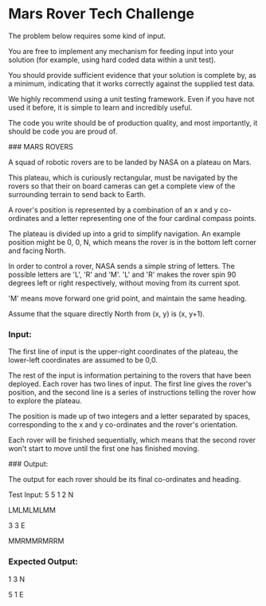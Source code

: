 # Mars Rover Tech Challenge

The problem below requires some kind of input. 

You are free to implement any mechanism for feeding input into your solution 
(for example, using hard coded data within a unit test). 

You should provide sufficient evidence that your solution is complete by, as a minimum, 
indicating that it works correctly against the supplied test data.

We highly recommend using a unit testing framework. 
Even if you have not used it before, it is simple to learn and incredibly useful.

The code you write should be of production quality, and most importantly, 
it should be code you are proud of.

### MARS ROVERS

A squad of robotic rovers are to be landed by NASA on a plateau on Mars.

This plateau, which is curiously rectangular, must be navigated by the rovers so that 
their on board cameras can get a complete view of the surrounding terrain to send back to Earth.

A rover's position is represented by a combination of an x and y co-ordinates and a letter 
representing one of the four cardinal compass points.

The plateau is divided up into a grid to simplify navigation. 
An example position might be 0, 0, N, which means the rover is in the bottom left corner and facing North.

In order to control a rover, NASA sends a simple string of letters. 
The possible letters are 'L', 'R' and 'M'. 'L' and 'R' makes the rover spin 90 degrees left or right respectively, without moving from its current spot.

'M' means move forward one grid point, and maintain the same heading. 

Assume that the square directly North from (x, y) is (x, y+1).


### Input:

The first line of input is the upper-right coordinates of the plateau, the lower-left coordinates are assumed to be 0,0.

The rest of the input is information pertaining to the rovers that have been deployed. Each rover has two lines of input. 
The first line gives the rover's position, and the second line is a series of instructions telling the rover how to explore the plateau.

The position is made up of two integers and a letter separated by spaces, corresponding to the x and y co-ordinates and the rover's orientation.

Each rover will be finished sequentially, which means that the second rover won't start to move until the first one has finished moving.

### Output:

The output for each rover should be its final co-ordinates and heading.

Test Input:
5 5
1 2 N 

LMLMLMLMM 

3 3 E 

MMRMMRMRRM

### Expected Output:

1 3 N 

5 1 E